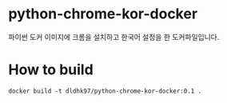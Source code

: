 # python-chrome-kor-docker
파이썬 도커 이미지에 크롬을 설치하고 한국어 설정을 한 도커파일입니다.

# How to build
```
docker build -t dldhk97/python-chrome-kor-docker:0.1 .
```
